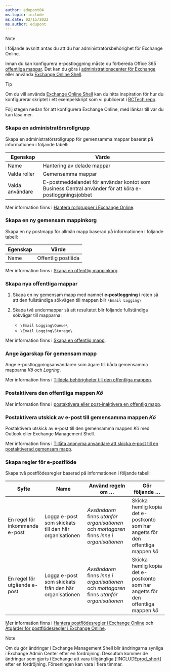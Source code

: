 ```yaml
---
author: edupont04
ms.topic: include
ms.date: 02/15/2022
ms.author: edupont
---
```


> [!NOTE]
> I följande avsnitt antas du att du har administratörsbehörighet för Exchange Online.

Innan du kan konfigurera e-postloggning måste du förbereda Office 365 [offentliga mappar](/exchange/collaboration-exo/public-folders/public-folders). Det kan du göra i [administrationscenter för Exchange](/exchange/exchange-admin-center?preserve-view=true) eller använda [Exchange Online Shell](/powershell/exchange/exchange-online-powershell?view=exchange-ps&?preserve-view=true).

> [!TIP]
> Om du vill använda [Exchange Online Shell](/powershell/exchange/exchange-online-powershell?view=exchange-ps&preserve-view=true) kan du hitta inspiration för hur du konfigurerar skriptet i ett exempelskript som vi publicerat i [BCTech repo](https://github.com/microsoft/BCTech/tree/master/samples/EmailLogging).

Följ stegen nedan för att konfigurera Exchange Online, med länkar till var du kan läsa mer.

### <a name="create-an-admin-role-group"></a><a name="create-an-admin-role-group"></a><a name="create-an-admin-role-group"></a>Skapa en administratörsrollgrupp

Skapa en administratörsrollgrupp för gemensamma mappar baserat på informationen i följande tabell:

|Egenskap        |Värde                     |
|----------------|--------------------------|
|Name            |Hantering av delade mappar |
|Valda roller  |Gemensamma mappar            |
|Valda användare  |E-postmeddelandet för användar kontot som Business Central använder för att köra e-postloggningsjobbet|

Mer information finns i [Hantera rollgrupper i Exchange Online](/exchange/permissions-exo/role-groups).

### <a name="create-a-new-public-folder-mailbox"></a><a name="create-a-new-public-folder-mailbox"></a><a name="create-a-new-public-folder-mailbox"></a>Skapa en ny gemensam mappinkorg

Skapa en ny postmapp för allmän mapp baserad på informationen i följande tabell:

|Egenskap        |Värde                     |
|----------------|--------------------------|
|Name            |Offentlig postlåda            |

Mer information finns i [Skapa en offentlig mappinkorg](/exchange/collaboration-exo/public-folders/create-public-folder-mailbox).

### <a name="create-new-public-folders"></a><a name="create-new-public-folders"></a><a name="create-new-public-folders"></a>Skapa nya offentliga mappar

1. Skapa en ny gemensam mapp med namnet **e-postloggning** i roten så att den fullständiga sökvägen till mappen blir `\Email Logging\`
2. Skapa två undermappar så att resultatet blir följande fullständiga sökvägar till mapparna:

    - `\Email Logging\Queue\`
    - `\Email Logging\Storage\`

Mer information finns i [Skapa en offentlig mapp](/exchange/collaboration-exo/public-folders/create-public-folder).

### <a name="set-public-folder-ownership"></a><a name="set-public-folder-ownership"></a><a name="set-public-folder-ownership"></a>Ange ägarskap för gemensam mapp

Ange e-postloggningsanvändaren som ägare till båda gemensamma mapparna *Kö* och *Lagring*.

Mer information finns i [Tilldela behörigheter till den offentliga mappen](/exchange/collaboration-exo/public-folders/set-up-public-folders#step-3-assign-permissions-to-the-public-folder).

### <a name="mail-enable-the-queue-public-folder"></a><a name="mail-enable-the-queue-public-folder"></a><a name="mail-enable-the-queue-public-folder"></a>Postaktivera den offentliga mappen *Kö*

  Mer information finns i [postaktivera eller post-inaktivera en offentlig mapp](/exchange/collaboration-exo/public-folders/enable-or-disable-mail-for-public-folder).

### <a name="mail-enable-sending-emails-to-the-queue-public-folder"></a><a name="mail-enable-sending-emails-to-the-queue-public-folder"></a><a name="mail-enable-sending-emails-to-the-queue-public-folder"></a>Postaktivera utskick av e-post till gemensamma mappen *Kö*

Postaktivera utskick av e-post till den gemensamma mappen *Kö* med Outlook eller Exchange Management Shell.

Mer information finns i [Tillåta anonyma användare att skicka e-post till en postaktiverad gemensam mapp](/exchange/collaboration-exo/public-folders/enable-or-disable-mail-for-public-folder#allow-anonymous-users-to-send-email-to-a-mail-enabled-public-folder?preserve-view=true).

### <a name="create-mail-flow-rules"></a><a name="create-mail-flow-rules"></a><a name="create-mail-flow-rules"></a>Skapa regler för e-postflöde

Skapa två postflödesregler baserad på informationen i följande tabell:

|Syfte  |Name |Använd regeln om …             |Gör följande …                          |
|---------|-----|----------------------------------|---------------------------------------------|
|En regel för inkommande e-post |Logga e-post som skickats till den här organisationen|*Avsändaren* finns *utanför organisationen* och *mottagaren* finns *inne i organisationen*|Skicka hemlig kopia det e-postkonto som har angetts för den offentliga mappen *kö*|
|En regel för utgående e-post | Logga e-post som skickats från den här organisationen |*Avsändaren* finns *inne i organisationen* och *mottagaren* finns *utanför organisationen*|Skicka hemlig kopia det e-postkonto som har angetts för den offentliga mappen *kö*|

Mer information finns i [Hantera postflödesregler i Exchange Online](/exchange/security-and-compliance/mail-flow-rules/manage-mail-flow-rules?preserve-view=true) och [Åtgärder för postflödesregler i Exchange Online](/exchange/security-and-compliance/mail-flow-rules/mail-flow-rule-actions?preserve-view=true).

> [!NOTE]
> Om du gör ändringar i Exchange Management Shell blir ändringarna synliga i Exchange Admin Center efter en fördröjning. Dessutom kommer de ändringar som gjorts i Exchange att vara tillgängliga [!INCLUDE[prod_short](prod_short.md)] efter en fördröjning. Förseningen kan vara i flera timmar.
